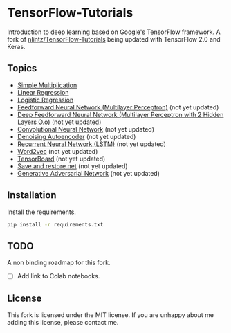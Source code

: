 # TensorFlow-Tutorials

Introduction to deep learning based on Google's TensorFlow framework.  A fork of [nlintz/TensorFlow-Tutorials](https://github.com/nlintz/TensorFlow-Tutorials) being updated with TensorFlow 2.0 and Keras.

## Topics
* [Simple Multiplication](00_multiply.ipynb)
* [Linear Regression](01_linear_regression.ipynb)
* [Logistic Regression](02_logistic_regression.ipynb)
* [Feedforward Neural Network (Multilayer Perceptron)](03_net.ipynb) (not yet updated)
* [Deep Feedforward Neural Network (Multilayer Perceptron with 2 Hidden Layers O.o)](04_modern_net.ipynb) (not yet updated)
* [Convolutional Neural Network](05_convolutional_net.ipynb) (not yet updated)
* [Denoising Autoencoder](06_autoencoder.ipynb) (not yet updated)
* [Recurrent Neural Network (LSTM)](07_lstm.ipynb) (not yet updated)
* [Word2vec](08_word2vec.ipynb) (not yet updated)
* [TensorBoard](09_tensorboard.ipynb) (not yet updated)
* [Save and restore net](10_save_restore_net.ipynb) (not yet updated)
* [Generative Adversarial Network](11_gan.ipynb) (not yet updated)

## Installation
Install the requirements.

```sh
pip install -r requirements.txt
```

## TODO
A non binding roadmap for this fork.

- [ ] Add link to Colab notebooks.

## License

This fork is licensed under the MIT license. If you are unhappy about me adding this license, please contact me.
